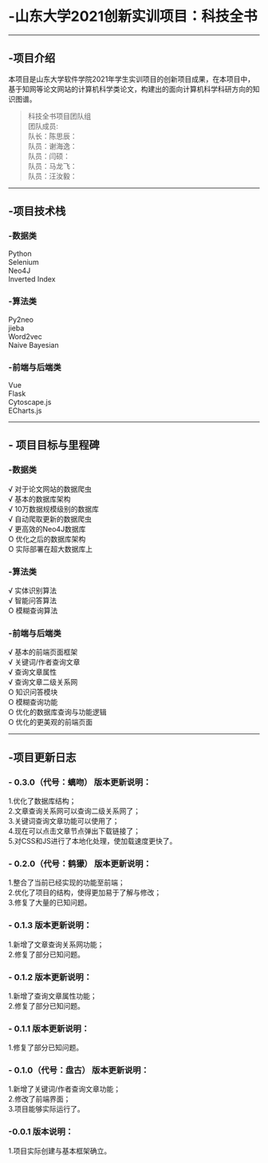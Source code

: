 # -山东大学2021创新实训项目：科技全书
***

## -项目介绍

本项目是山东大学软件学院2021年学生实训项目的创新项目成果，在本项目中，基于知网等论文网站的计算机科学类论文，构建出的面向计算机科学科研方向的知识图谱。

>科技全书项目团队组</br>
>团队成员:</br>
>队长：陈思辰：</br>
>         队员：谢海逸：</br>
>         队员：闫硕： </br>
>         队员：马龙飞：</br>
>         队员：汪汝毅：</br>
***

## -项目技术栈

### -数据类
Python</br>
Selenium</br>
Neo4J</br>
Inverted Index</br>

### -算法类
Py2neo</br>
jieba</br>
Word2vec</br>
Naive Bayesian</br>


### -前端与后端类
Vue</br>
Flask</br>
Cytoscape.js</br>
ECharts.js</br>
***

## - 项目目标与里程碑

### -数据类
   √      对于论文网站的数据爬虫</br>
   √      基本的数据库架构</br>
   √      10万数据规模级别的数据库</br>
   √      自动爬取更新的数据爬虫</br>
   √      更高效的Neo4J数据库</br>
   O      优化之后的数据库架构</br>
   O      实际部署在超大数据库上</br>
   
### -算法类
   √      实体识别算法</br>
   √      智能问答算法</br>
   O      模糊查询算法</br>
   
### -前端与后端类
   √      基本的前端页面框架</br>
   √      关键词/作者查询文章</br>
   √      查询文章属性</br>
   √      查询文章二级关系网</br>
   O      知识问答模块</br>
   O      模糊查询功能</br>
   O      优化的数据库查询与功能逻辑</br>
   O      优化的更美观的前端页面</br>
   
***
## -项目更新日志

### - 0.3.0（代号：螭吻） 版本更新说明：
   1.优化了数据库结构；</br>
   2.文章查询关系网可以查询二级关系网了；</br>
   3.关键词查询文章功能可以使用了；</br>
   4.现在可以点击文章节点弹出下载链接了；</br>
   5.对CSS和JS进行了本地化处理，使加载速度更快了。</br>
  
### - 0.2.0（代号：鹤獴） 版本更新说明：
   1.整合了当前已经实现的功能至前端；</br>
   2.优化了项目的结构，使得更加易于了解与修改；</br>
   3.修复了大量的已知问题。</br>

### - 0.1.3 版本更新说明：
   1.新增了文章查询关系网功能；</br>
   2.修复了部分已知问题。</br>

### - 0.1.2 版本更新说明：
   1.新增了查询文章属性功能；</br>
   2.修复了部分已知问题。</br>

### - 0.1.1 版本更新说明：
   1.修复了部分已知问题。</br>

### - 0.1.0（代号：盘古） 版本更新说明：
   1.新增了关键词/作者查询文章功能；</br>
   2.修改了前端界面；</br>
   3.项目能够实际运行了。</br>

### -0.0.1 版本说明：
   1.项目实际创建与基本框架确立。</br>
